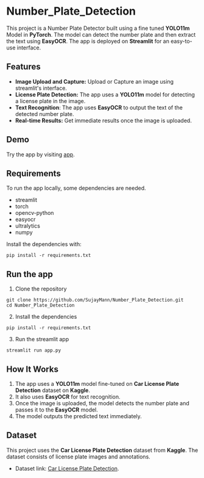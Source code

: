 # Number_Plate_Detection

This project is a Number Plate Detector built using a fine tuned **YOLO11m** Model in **PyTorch**. The model can detect the number plate and then extract the text using **EasyOCR**. The app is deployed on **Streamlit** for an easy-to-use interface.
## Features

* **Image Upload and Capture:** Upload or Capture an image using streamlit's interface.
* **License Plate Detection:** The app uses a **YOLO11m** model for detecting a license plate in the image.
* **Text Recognition**: The app uses **EasyOCR** to output the text of the detected number plate.
* **Real-time Results:** Get immediate results once the image is uploaded.

## Demo

Try the app by visiting [app](https://number-plate-detection-sm.streamlit.app/).

## Requirements

To run the app locally, some dependencies are needed.
* streamlit
* torch
* opencv-python
* easyocr
* ultralytics
* numpy

Install the dependencies with:
```
pip install -r requirements.txt
```

## Run the app

1. Clone the repository
```
git clone https://github.com/SujayMann/Number_Plate_Detection.git
cd Number_Plate_Detection
```
2. Install the dependencies
```
pip install -r requirements.txt
```
3. Run the streamlit app
```
streamlit run app.py
```

## How It Works

1. The app uses a **YOLO11m** model fine-tuned on **Car License Plate Detection** dataset on **Kaggle**.
2. It also uses **EasyOCR** for text recognition.
3. Once the image is uploaded, the model detects the number plate and passes it to the **EasyOCR** model.
4. The model outputs the predicted text immediately.

## Dataset

This project uses the **Car License Plate Detection** dataset from **Kaggle**. The dataset consists of license plate images and annotations.
* Dataset link: [Car License Plate Detection](https://www.kaggle.com/datasets/andrewmvd/car-plate-detection).
